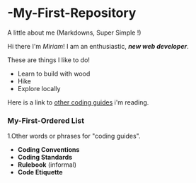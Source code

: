 # -My-First-Repository
A little about me (Markdowns, Super Simple !)

Hi there I'm *Miriam*! I am an enthusiastic, _**new web developer**_. 

These are things I like to do!

* Learn to build with wood
* Hike
* Explore locally

Here is a link to [other coding guides]( https://www.w3schools.com/html/html5_syntax.asp) i'm reading. 

### My-First-Ordered List
1.Other words or phrases for "coding guides".
* **Coding Conventions**
* **Coding Standards**
* **Rulebook** (informal)
* **Code Etiquette**


  



